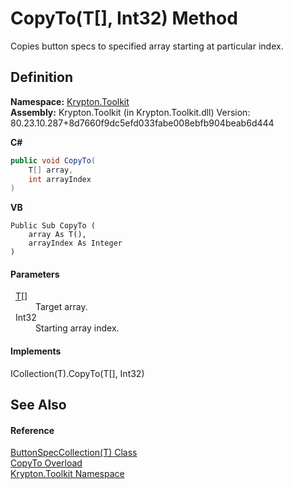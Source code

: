 # CopyTo(T[], Int32) Method


Copies button specs to specified array starting at particular index.



## Definition
**Namespace:** <a href="79d2eac2-21f4-54ff-7552-b20c33c30600.md">Krypton.Toolkit</a>  
**Assembly:** Krypton.Toolkit (in Krypton.Toolkit.dll) Version: 80.23.10.287+8d7660f9dc5efd033fabe008ebfb904beab6d444

**C#**
``` C#
public void CopyTo(
	T[] array,
	int arrayIndex
)
```
**VB**
``` VB
Public Sub CopyTo ( 
	array As T(),
	arrayIndex As Integer
)
```



#### Parameters
<dl><dt>  <a href="f8e597ed-563e-9610-4f3a-2e5b9507f06f.md">T</a>[]</dt><dd>Target array.</dd><dt>  Int32</dt><dd>Starting array index.</dd></dl>

#### Implements
ICollection(T).CopyTo(T[], Int32)  


## See Also


#### Reference
<a href="f8e597ed-563e-9610-4f3a-2e5b9507f06f.md">ButtonSpecCollection(T) Class</a>  
<a href="212b291c-20e8-e5ee-f054-0ca15a93a1b1.md">CopyTo Overload</a>  
<a href="79d2eac2-21f4-54ff-7552-b20c33c30600.md">Krypton.Toolkit Namespace</a>  
